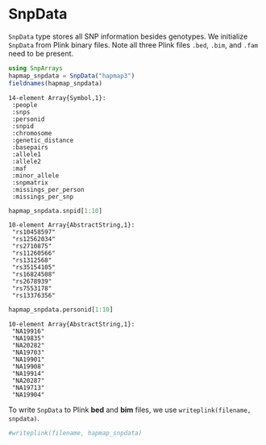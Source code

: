 
# SnpData

`SnpData` type stores all SNP information besides genotypes. We initialize `SnpData` from Plink binary files. Note all three Plink files `.bed`, `.bim`, and `.fam` need to be present.


```julia
using SnpArrays
hapmap_snpdata = SnpData("hapmap3")
fieldnames(hapmap_snpdata)
```




    14-element Array{Symbol,1}:
     :people             
     :snps               
     :personid           
     :snpid              
     :chromosome         
     :genetic_distance   
     :basepairs          
     :allele1            
     :allele2            
     :maf                
     :minor_allele       
     :snpmatrix          
     :missings_per_person
     :missings_per_snp   




```julia
hapmap_snpdata.snpid[1:10]
```




    10-element Array{AbstractString,1}:
     "rs10458597"
     "rs12562034"
     "rs2710875" 
     "rs11260566"
     "rs1312568" 
     "rs35154105"
     "rs16824508"
     "rs2678939" 
     "rs7553178" 
     "rs13376356"




```julia
hapmap_snpdata.personid[1:10]
```




    10-element Array{AbstractString,1}:
     "NA19916"
     "NA19835"
     "NA20282"
     "NA19703"
     "NA19901"
     "NA19908"
     "NA19914"
     "NA20287"
     "NA19713"
     "NA19904"



To write `SnpData` to Plink **bed** and **bim** files, we use `writeplink(filename, snpdata)`.


```julia
#writeplink(filename, hapmap_snpdata)
```
